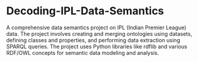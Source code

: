# Decoding-IPL-Data-Semantics
 A comprehensive data semantics project on IPL (Indian Premier League) data. The project involves creating and merging ontologies using datasets, defining classes and properties, and performing data extraction using SPARQL queries. The project uses Python libraries like rdflib and various RDF/OWL concepts for semantic data modeling and analysis.
